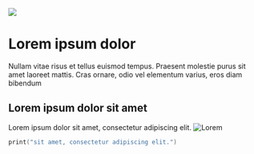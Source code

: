 ![](pastaGif/Namassa3.gif)

# Lorem ipsum dolor
Nullam vitae risus et tellus euismod tempus. Praesent molestie purus sit amet laoreet mattis. Cras ornare, odio vel elementum varius, eros diam bibendum
## Lorem ipsum dolor sit amet

Lorem ipsum dolor sit amet, consectetur adipiscing elit. ![Lorem](https://www.google.com/url?sa=t&source=web&rct=j&opi=89978449&url=https://www.lipsum.com/feed/html&ved=2ahUKEwien9WKiLKLAxUgLrkGHWgOBn8QFnoECAkQAQ&usg=AOvVaw1g4nPW1otWJtEYMVZ_InkE)

```Swift
print("sit amet, consectetur adipiscing elit.")

